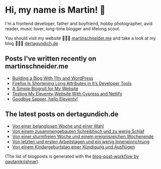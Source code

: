 # Hi, my name is Martin! 👋 

I'm a frontend developer, father and boyfriend, hobby photographer, avid reader, music lover, long-time blogger and lifelong scout.

You should visit my website 👨🏼‍💻  [martinschneider.me](https://martinschneider.me) and take a look at my blog 🤷🏼‍♂️ [dertagundich.de](https://www.dertagundich.de)

## Posts I've written recently on martinschneider.me
<!-- MSME-POST-LIST:START -->
- [Building a Blog With 11ty and WordPress](https://martinschneider.me/articles/building-a-website-with-11ty-and-wordpress/)
- [Firefox Is Shortening Long Attributes in It&#8217;s Developer Tools](https://martinschneider.me/articles/firefox-is-shortening-long-attributes-in-its-developer-tools/)
- [A Simple Blogroll for My Website](https://martinschneider.me/articles/a-simple-blogroll-for-my-website/)
- [Testing My Eleventy-Website With Cypress and Netlify](https://martinschneider.me/articles/testing-my-eleventy-website-with-cypress-and-netlify/)
- [Goodbye Sapper, hello Eleventy!](https://martinschneider.me/articles/goodbye-sapper-hello-eleventy/)
<!-- MSME-POST-LIST:END -->

## The latest posts on dertagundich.de
<!-- DTUI-POST-LIST:START -->
- [Von einer belanglosen Woche und einer Wahl](https://www.dertagundich.de/2020/09/27/von-einer-belanglosen-woche-und-einer-wahl/)
- [Von einem zusammengebauten Schreibtisch und zu wenig Schlaf](https://www.dertagundich.de/2020/09/20/von-einem-zusammengebauten-schreibtisch-und-zu-wenig-schlaf/)
- [Von einer sturmfreien Woche und einem ereignisreichen Wochenende](https://www.dertagundich.de/2020/09/13/von-einer-sturmfreien-woche-und-einem-ereignisreichen-wochenende/)
- [Von letzten und ersten Arbeitstagen und ein wenig Inneneinrichtung](https://www.dertagundich.de/2020/09/06/von-letzten-und-ersten-arbeitstagen-und-ein-wenig-inneneinrichtung/)
- [Von einem Kindergeburtstag einer Kündigung und Ausflügen](https://www.dertagundich.de/2020/08/30/von-einem-kindergeburtstag-einer-kuendigung-und-ausfluegen/)
<!-- DTUI-POST-LIST:END -->

(The list of blogposts is generated with the [blog-post-workflow by gautamkrishnar](https://github.com/gautamkrishnar/blog-post-workflow)).

